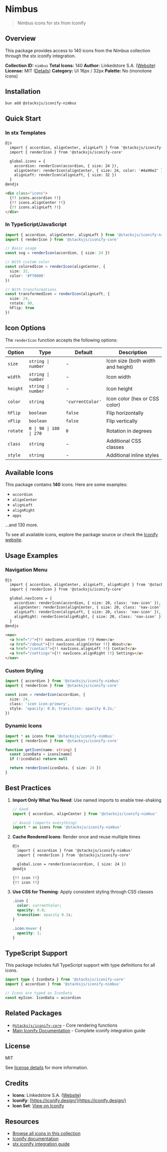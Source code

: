 # Nimbus

> Nimbus icons for stx from Iconify

## Overview

This package provides access to 140 icons from the Nimbus collection through the stx iconify integration.

**Collection ID:** `nimbus`
**Total Icons:** 140
**Author:** Linkedstore S.A. ([Website](https://github.com/cyberalien/nimbus-icons))
**License:** MIT ([Details](https://github.com/cyberalien/nimbus-icons/blob/main/LICENSE))
**Category:** UI 16px / 32px
**Palette:** No (monotone icons)

## Installation

```bash
bun add @stacksjs/iconify-nimbus
```

## Quick Start

### In stx Templates

```html
@js
  import { accordion, alignCenter, alignLeft } from '@stacksjs/iconify-nimbus'
  import { renderIcon } from '@stacksjs/iconify-core'

  global.icons = {
    accordion: renderIcon(accordion, { size: 24 }),
    alignCenter: renderIcon(alignCenter, { size: 24, color: '#4a90e2' }),
    alignLeft: renderIcon(alignLeft, { size: 32 })
  }
@endjs

<div class="icons">
  {!! icons.accordion !!}
  {!! icons.alignCenter !!}
  {!! icons.alignLeft !!}
</div>
```

### In TypeScript/JavaScript

```typescript
import { accordion, alignCenter, alignLeft } from '@stacksjs/iconify-nimbus'
import { renderIcon } from '@stacksjs/iconify-core'

// Basic usage
const svg = renderIcon(accordion, { size: 24 })

// With custom color
const coloredIcon = renderIcon(alignCenter, {
  size: 32,
  color: '#ff0000'
})

// With transformations
const transformedIcon = renderIcon(alignLeft, {
  size: 24,
  rotate: 90,
  hFlip: true
})
```

## Icon Options

The `renderIcon` function accepts the following options:

| Option | Type | Default | Description |
|--------|------|---------|-------------|
| `size` | `string \| number` | - | Icon size (both width and height) |
| `width` | `string \| number` | - | Icon width |
| `height` | `string \| number` | - | Icon height |
| `color` | `string` | `'currentColor'` | Icon color (hex or CSS color) |
| `hFlip` | `boolean` | `false` | Flip horizontally |
| `vFlip` | `boolean` | `false` | Flip vertically |
| `rotate` | `0 \| 90 \| 180 \| 270` | `0` | Rotation in degrees |
| `class` | `string` | - | Additional CSS classes |
| `style` | `string` | - | Additional inline styles |

## Available Icons

This package contains **140** icons. Here are some examples:

- `accordion`
- `alignCenter`
- `alignLeft`
- `alignRight`
- `apps`

...and 130 more.

To see all available icons, explore the package source or check the [Iconify website](https://icon-sets.iconify.design/nimbus/).

## Usage Examples

### Navigation Menu

```html
@js
  import { accordion, alignCenter, alignLeft, alignRight } from '@stacksjs/iconify-nimbus'
  import { renderIcon } from '@stacksjs/iconify-core'

  global.navIcons = {
    accordion: renderIcon(accordion, { size: 20, class: 'nav-icon' }),
    alignCenter: renderIcon(alignCenter, { size: 20, class: 'nav-icon' }),
    alignLeft: renderIcon(alignLeft, { size: 20, class: 'nav-icon' }),
    alignRight: renderIcon(alignRight, { size: 20, class: 'nav-icon' })
  }
@endjs

<nav>
  <a href="/">{!! navIcons.accordion !!} Home</a>
  <a href="/about">{!! navIcons.alignCenter !!} About</a>
  <a href="/contact">{!! navIcons.alignLeft !!} Contact</a>
  <a href="/settings">{!! navIcons.alignRight !!} Settings</a>
</nav>
```

### Custom Styling

```typescript
import { accordion } from '@stacksjs/iconify-nimbus'
import { renderIcon } from '@stacksjs/iconify-core'

const icon = renderIcon(accordion, {
  size: 24,
  class: 'icon icon-primary',
  style: 'opacity: 0.8; transition: opacity 0.2s;'
})
```

### Dynamic Icons

```typescript
import * as icons from '@stacksjs/iconify-nimbus'
import { renderIcon } from '@stacksjs/iconify-core'

function getIcon(name: string) {
  const iconData = icons[name]
  if (!iconData) return null

  return renderIcon(iconData, { size: 24 })
}
```

## Best Practices

1. **Import Only What You Need**: Use named imports to enable tree-shaking
   ```typescript
   // Good
   import { accordion, alignCenter } from '@stacksjs/iconify-nimbus'

   // Avoid (imports everything)
   import * as icons from '@stacksjs/iconify-nimbus'
   ```

2. **Cache Rendered Icons**: Render once and reuse multiple times
   ```html
   @js
     import { accordion } from '@stacksjs/iconify-nimbus'
     import { renderIcon } from '@stacksjs/iconify-core'

     global.icon = renderIcon(accordion, { size: 24 })
   @endjs

   {!! icon !!}
   {!! icon !!}
   ```

3. **Use CSS for Theming**: Apply consistent styling through CSS classes
   ```css
   .icon {
     color: currentColor;
     opacity: 0.8;
     transition: opacity 0.2s;
   }

   .icon:hover {
     opacity: 1;
   }
   ```

## TypeScript Support

This package includes full TypeScript support with type definitions for all icons.

```typescript
import type { IconData } from '@stacksjs/iconify-core'
import { accordion } from '@stacksjs/iconify-nimbus'

// Icons are typed as IconData
const myIcon: IconData = accordion
```

## Related Packages

- [`@stacksjs/iconify-core`](../iconify-core) - Core rendering functions
- [Main Iconify Documentation](../../docs/iconify.md) - Complete iconify integration guide

## License

MIT

See [license details](https://github.com/cyberalien/nimbus-icons/blob/main/LICENSE) for more information.

## Credits

- **Icons**: Linkedstore S.A. ([Website](https://github.com/cyberalien/nimbus-icons))
- **Iconify**: [https://iconify.design/](https://iconify.design/)
- **Icon Set**: [View on Iconify](https://icon-sets.iconify.design/nimbus/)

## Resources

- [Browse all icons in this collection](https://icon-sets.iconify.design/nimbus/)
- [Iconify documentation](https://iconify.design/docs/)
- [stx iconify integration guide](../../docs/iconify.md)
